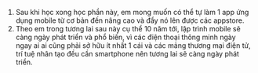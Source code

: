1.  Sau khi học xong học phần này, em mong muốn có thể tự làm 1 app ứng dụng mobile từ cơ bản đến nâng cao và đẩy nó lên được các appstore. 
2.  Theo em trong tương lai sau này cụ thể 10 năm tới, lập trình mobile sẽ càng ngày phát triển và phổ biến, vì các điện thoại thông minh ngày ngay ai ai cũng phải sở hữu ít nhất 1 cái và các mảng thương mại điện tử, trí tuệ nhân tạo đều cần smartphone nên tương lai sẽ càng ngày phát triển.
